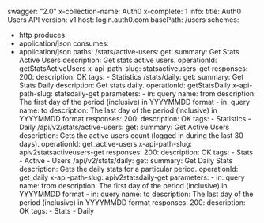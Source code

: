 swagger: "2.0"
x-collection-name: Auth0
x-complete: 1
info:
  title: Auth0 Users API
  version: v1
host: login.auth0.com
basePath: /users
schemes:
- http
produces:
- application/json
consumes:
- application/json
paths:
  /stats/active-users:
    get:
      summary: Get Stats Active Users
      description: Get stats active users.
      operationId: getStatsActiveUsers
      x-api-path-slug: statsactiveusers-get
      responses:
        200:
          description: OK
      tags:
      - Statistics
  /stats/daily:
    get:
      summary: Get Stats Daily
      description: Get stats daily.
      operationId: getStatsDaily
      x-api-path-slug: statsdaily-get
      parameters:
      - in: query
        name: from
        description: The first day of the period (inclusive) in YYYYMMDD format
      - in: query
        name: to
        description: The last day of the period (inclusive) in YYYYMMDD format
      responses:
        200:
          description: OK
      tags:
      - Statistics
      - Daily
  /api/v2/stats/active-users:
    get:
      summary: Get Active Users
      description: Gets the active users count (logged in during the last 30 days).
      operationId: get_active-users
      x-api-path-slug: apiv2statsactiveusers-get
      responses:
        200:
          description: OK
      tags:
      - Stats
      - Active
      - Users
  /api/v2/stats/daily:
    get:
      summary: Get Daily Stats
      description: Gets the daily stats for a particular period.
      operationId: get_daily
      x-api-path-slug: apiv2statsdaily-get
      parameters:
      - in: query
        name: from
        description: The first day of the period (inclusive) in YYYYMMDD format
      - in: query
        name: to
        description: The last day of the period (inclusive) in YYYYMMDD format
      responses:
        200:
          description: OK
      tags:
      - Stats
      - Daily